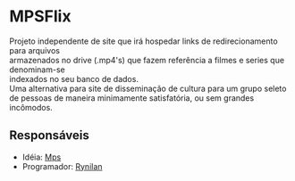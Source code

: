# MPSFlix

Projeto independente de site que irá hospedar links de redirecionamento para arquivos  
armazenados no drive (.mp4's) que fazem referência a filmes e series que denominam-se  
indexados no seu banco de dados.  
Uma alternativa para site de disseminação de cultura para um grupo seleto de pessoas
de maneira minimamente satisfatória, ou sem grandes incômodos.  

## Responsáveis

* Idéia: [Mps](https://github.com/Mps192004)
* Programador: [Rynilan](https://github.com/Rynilan)
